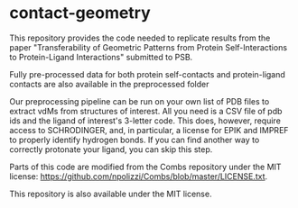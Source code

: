 # contact-geometry

This repository provides the code needed to replicate results from the paper "Transferability of Geometric Patterns from Protein Self-Interactions to Protein-Ligand Interactions" submitted to PSB.

Fully pre-processed data for both protein self-contacts and protein-ligand contacts are also available in the preprocessed folder

Our preprocessing pipeline can be run on your own list of PDB files to extract vdMs from structures of interest. All you need is a CSV file of pdb ids and the ligand of interest's 3-letter code. This does, however, require access to SCHRODINGER, and, in particular, a license for EPIK and IMPREF to properly identify hydrogen bonds. If you can find another way to correctly protonate your ligand, you can skip this step.

Parts of this code are modified from the Combs repository under the MIT license: https://github.com/npolizzi/Combs/blob/master/LICENSE.txt.

This repository is also available under the MIT license.
